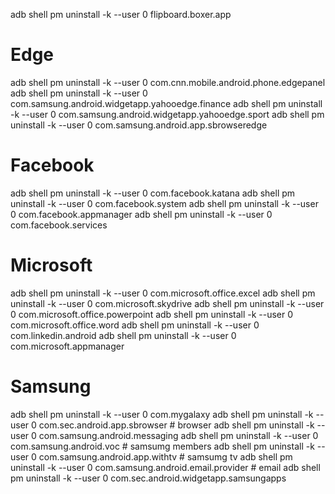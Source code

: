 adb shell pm uninstall -k --user 0 flipboard.boxer.app

# Edge
adb shell pm uninstall -k --user 0 com.cnn.mobile.android.phone.edgepanel
adb shell pm uninstall -k --user 0 com.samsung.android.widgetapp.yahooedge.finance
adb shell pm uninstall -k --user 0 com.samsung.android.widgetapp.yahooedge.sport
adb shell pm uninstall -k --user 0 com.samsung.android.app.sbrowseredge

# Facebook
adb shell pm uninstall -k --user 0 com.facebook.katana
adb shell pm uninstall -k --user 0 com.facebook.system
adb shell pm uninstall -k --user 0 com.facebook.appmanager
adb shell pm uninstall -k --user 0 com.facebook.services

# Microsoft
adb shell pm uninstall -k --user 0 com.microsoft.office.excel
adb shell pm uninstall -k --user 0 com.microsoft.skydrive
adb shell pm uninstall -k --user 0 com.microsoft.office.powerpoint
adb shell pm uninstall -k --user 0 com.microsoft.office.word
adb shell pm uninstall -k --user 0 com.linkedin.android
adb shell pm uninstall -k --user 0 com.microsoft.appmanager

# Samsung
adb shell pm uninstall -k --user 0 com.mygalaxy
adb shell pm uninstall -k --user 0 com.sec.android.app.sbrowser # browser
adb shell pm uninstall -k --user 0 com.samsung.android.messaging
adb shell pm uninstall -k --user 0 com.samsung.android.voc # samsumg members
adb shell pm uninstall -k --user 0 com.samsung.android.app.withtv # samsumg tv
adb shell pm uninstall -k --user 0 com.samsung.android.email.provider # email
adb shell pm uninstall -k --user 0 com.sec.android.widgetapp.samsungapps
